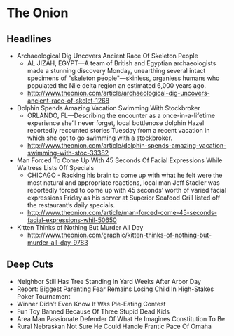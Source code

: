 # The Onion

## Headlines

* Archaeological Dig Uncovers Ancient Race Of Skeleton People
  * AL JIZAH, EGYPT—A team of British and Egyptian archaeologists made a stunning discovery Monday, unearthing several intact specimens of "skeleton people"—skinless, organless humans who populated the Nile delta region an estimated 6,000 years ago.
  * http://www.theonion.com/article/archaeological-dig-uncovers-ancient-race-of-skelet-1268
* Dolphin Spends Amazing Vacation Swimming With Stockbroker
  * ORLANDO, FL—Describing the encounter as a once-in-a-lifetime experience she’ll never forget, local bottlenose dolphin Hazel reportedly recounted stories Tuesday from a recent vacation in which she got to go swimming with a stockbroker.
  * http://www.theonion.com/article/dolphin-spends-amazing-vacation-swimming-with-stoc-33382
* Man Forced To Come Up With 45 Seconds Of Facial Expressions While Waitress Lists Off Specials
  * CHICAGO - Racking his brain to come up with what he felt were the most natural and appropriate reactions, local man Jeff Stadler was reportedly forced to come up with 45 seconds’ worth of varied facial expressions Friday as his server at Superior Seafood Grill listed off the restaurant’s daily specials.
  * http://www.theonion.com/article/man-forced-come-45-seconds-facial-expressions-whil-50650
* Kitten Thinks of Nothing But Murder All Day
  * http://www.theonion.com/graphic/kitten-thinks-of-nothing-but-murder-all-day-9783

## Deep Cuts

* Neighbor Still Has Tree Standing In Yard Weeks After Arbor Day
* Report: Biggest Parenting Fear Remains Losing Child In High-Stakes Poker Tournament
* Winner Didn’t Even Know It Was Pie-Eating Contest
* Fun Toy Banned Because Of Three Stupid Dead Kids 
* Area Man Passionate Defender Of What He Imagines Constitution To Be
* Rural Nebraskan Not Sure He Could Handle Frantic Pace Of Omaha